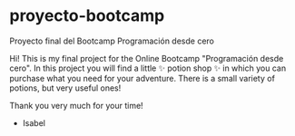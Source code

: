 # proyecto-bootcamp
Proyecto final del Bootcamp Programación desde cero

Hi! This is my final project for the Online Bootcamp "Programación desde cero".
In this project you will find a little ✨ potion shop ✨ in which you can purchase what you need for your adventure. There is a small variety of potions, but very useful ones!

Thank you very much for your time!

- Isabel
